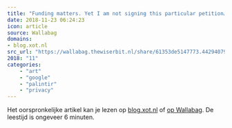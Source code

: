 ```yaml
---
title: "Funding matters. Yet I am not signing this particular petition… // Jaap-Henk Hoepman"
date: 2018-11-23 06:24:23
icon: article
source: Wallabag
domains:
- blog.xot.nl
src_url: "https://wallabag.thewiserbit.nl/share/61353de5147773.44294079"
2018: "11"
categories:
    - "art"
    - "google"
    - "palintir"
    - "privacy"
---
```

Het oorspronkelijke artikel kan je lezen op [blog.xot.nl](https://blog.xot.nl/2018/09/28/funding-matters-yet-i-am-not-signing-this-particular-petition/) of [op Wallabag](https://wallabag.thewiserbit.nl/share/61353de5147773.44294079). De leestijd is ongeveer 6 minuten.